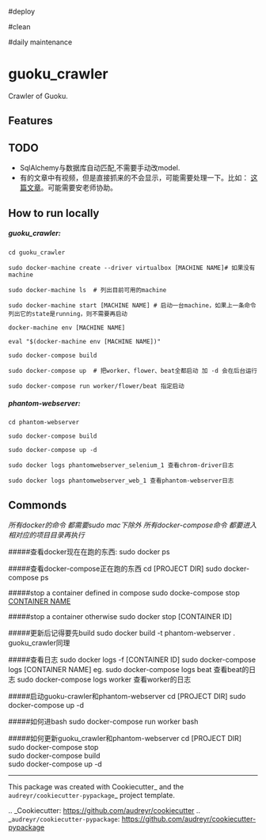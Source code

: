 #deploy 


#clean 



#daily maintenance


# guoku_crawler

Crawler of Guoku.


Features
--------

TODO
--------

* SqlAlchemy与数据库自动匹配,不需要手动改model.
* 有的文章中有视频，但是直接抓来的不会显示，可能需要处理一下。比如：
  [这篇文章](http://www.guoku.com/articles/4553/)。可能需要安老师协助。


How to run locally
--------

##### guoku_crawler:

    cd guoku_crawler 
    
    sudo docker-machine create --driver virtualbox [MACHINE NAME]# 如果没有machine

    sudo docker-machine ls  # 列出目前可用的machine
    
    sudo docker-machine start [MACHINE NAME] # 启动一台machine，如果上一条命令列出它的state是running，则不需要再启动
    
    docker-machine env [MACHINE NAME]
    
    eval "$(docker-machine env [MACHINE NAME])"
    
    sudo docker-compose build
    
    sudo docker-compose up  # 把worker、flower、beat全都启动 加 -d 会在后台运行
    
    sudo docker-compose run worker/flower/beat 指定启动

##### phantom-webserver:
    cd phantom-webserver
    
    sudo docker-compose build
    
    sudo docker-compose up -d
    
    sudo docker logs phantomwebserver_selenium_1 查看chrom-driver日志
    
    sudo docker logs phantomwebserver_web_1 查看phantom-webserver日志

Commonds
--------


*所有docker的命令 都需要sudo mac下除外*
*所有docker-compose命令 都要进入相对应的项目目录再执行*

#####查看docker现在在跑的东西:
    sudo docker ps
    
#####查看docker-compose正在跑的东西
    cd [PROJECT DIR]
    sudo docker-compose ps
    
#####stop a container defined in compose
    sudo docke-compose stop [CONTAINER NAME](上一条命令的结果中第一列)
    
#####stop a container otherwise
    sudo docker stop [CONTAINER ID]

#####更新后记得要先build
    sudo docker build -t phantom-webserver .
    guoku_crawler同理

#####查看日志
    sudo docker logs -f [CONTAINER ID]
    sudo docker-compose logs [CONTAINER NAME]
    eg. sudo docker-compose logs beat 查看beat的日志
        sudo docker-compose logs worker 查看worker的日志
    
#####启动guoku-crawler和phantom-webserver
    cd [PROJECT DIR]
    sudo docker-compose up -d
    
#####如何进bash
    sudo docker-compose run worker bash
    
#####如何更新guoku_crawler和phantom-webserver
    cd [PROJECT DIR]    
    sudo docker-compose stop   
    sudo docker-compose build   
    sudo docker-compose up -d
    
    
---    
This package was created with Cookiecutter_ and the `audreyr/cookiecutter-pypackage`_ project template.

.. _Cookiecutter: https://github.com/audreyr/cookiecutter
.. _`audreyr/cookiecutter-pypackage`: https://github.com/audreyr/cookiecutter-pypackage
